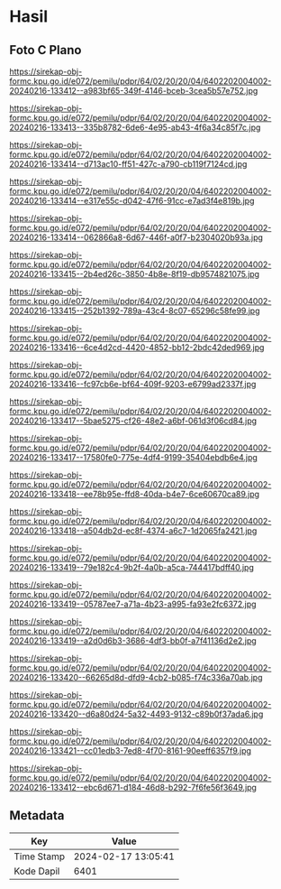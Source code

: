 # Hasil

## Foto C Plano

https://sirekap-obj-formc.kpu.go.id/e072/pemilu/pdpr/64/02/20/20/04/6402202004002-20240216-133412--a983bf65-349f-4146-bceb-3cea5b57e752.jpg

https://sirekap-obj-formc.kpu.go.id/e072/pemilu/pdpr/64/02/20/20/04/6402202004002-20240216-133413--335b8782-6de6-4e95-ab43-4f6a34c85f7c.jpg

https://sirekap-obj-formc.kpu.go.id/e072/pemilu/pdpr/64/02/20/20/04/6402202004002-20240216-133414--d713ac10-ff51-427c-a790-cb119f7124cd.jpg

https://sirekap-obj-formc.kpu.go.id/e072/pemilu/pdpr/64/02/20/20/04/6402202004002-20240216-133414--e317e55c-d042-47f6-91cc-e7ad3f4e819b.jpg

https://sirekap-obj-formc.kpu.go.id/e072/pemilu/pdpr/64/02/20/20/04/6402202004002-20240216-133414--062866a8-6d67-446f-a0f7-b2304020b93a.jpg

https://sirekap-obj-formc.kpu.go.id/e072/pemilu/pdpr/64/02/20/20/04/6402202004002-20240216-133415--2b4ed26c-3850-4b8e-8f19-db9574821075.jpg

https://sirekap-obj-formc.kpu.go.id/e072/pemilu/pdpr/64/02/20/20/04/6402202004002-20240216-133415--252b1392-789a-43c4-8c07-65296c58fe99.jpg

https://sirekap-obj-formc.kpu.go.id/e072/pemilu/pdpr/64/02/20/20/04/6402202004002-20240216-133416--6ce4d2cd-4420-4852-bb12-2bdc42ded969.jpg

https://sirekap-obj-formc.kpu.go.id/e072/pemilu/pdpr/64/02/20/20/04/6402202004002-20240216-133416--fc97cb6e-bf64-409f-9203-e6799ad2337f.jpg

https://sirekap-obj-formc.kpu.go.id/e072/pemilu/pdpr/64/02/20/20/04/6402202004002-20240216-133417--5bae5275-cf26-48e2-a6bf-061d3f06cd84.jpg

https://sirekap-obj-formc.kpu.go.id/e072/pemilu/pdpr/64/02/20/20/04/6402202004002-20240216-133417--17580fe0-775e-4df4-9199-35404ebdb6e4.jpg

https://sirekap-obj-formc.kpu.go.id/e072/pemilu/pdpr/64/02/20/20/04/6402202004002-20240216-133418--ee78b95e-ffd8-40da-b4e7-6ce60670ca89.jpg

https://sirekap-obj-formc.kpu.go.id/e072/pemilu/pdpr/64/02/20/20/04/6402202004002-20240216-133418--a504db2d-ec8f-4374-a6c7-1d2065fa2421.jpg

https://sirekap-obj-formc.kpu.go.id/e072/pemilu/pdpr/64/02/20/20/04/6402202004002-20240216-133419--79e182c4-9b2f-4a0b-a5ca-744417bdff40.jpg

https://sirekap-obj-formc.kpu.go.id/e072/pemilu/pdpr/64/02/20/20/04/6402202004002-20240216-133419--05787ee7-a71a-4b23-a995-fa93e2fc6372.jpg

https://sirekap-obj-formc.kpu.go.id/e072/pemilu/pdpr/64/02/20/20/04/6402202004002-20240216-133419--a2d0d6b3-3686-4df3-bb0f-a7f41136d2e2.jpg

https://sirekap-obj-formc.kpu.go.id/e072/pemilu/pdpr/64/02/20/20/04/6402202004002-20240216-133420--66265d8d-dfd9-4cb2-b085-f74c336a70ab.jpg

https://sirekap-obj-formc.kpu.go.id/e072/pemilu/pdpr/64/02/20/20/04/6402202004002-20240216-133420--d6a80d24-5a32-4493-9132-c89b0f37ada6.jpg

https://sirekap-obj-formc.kpu.go.id/e072/pemilu/pdpr/64/02/20/20/04/6402202004002-20240216-133421--cc01edb3-7ed8-4f70-8161-90eeff6357f9.jpg

https://sirekap-obj-formc.kpu.go.id/e072/pemilu/pdpr/64/02/20/20/04/6402202004002-20240216-133412--ebc6d671-d184-46d8-b292-7f6fe56f3649.jpg


## Metadata

| Key        | Value               |
| ---------- | ------------------- |
| Time Stamp | 2024-02-17 13:05:41 |
| Kode Dapil | 6401                |



